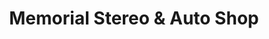 ---
title: "Memorial Stereo & Auto Shop"
url: /houston/memorial-stereo-und-auto-shop/
shop: Elektronik
---